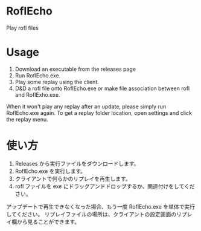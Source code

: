 # RoflEcho
Play rofl files

# Usage

1. Download an executable from the releases page
2. Run RoflEcho.exe.
3. Play some replay using the client.
4. D&D a rofl file onto RoflEcho.exe or make file association between rofl and RoflExho.exe.

When it won't play any replay after an update, please simply run RoflEcho.exe again.
To get a replay folder location, open settings and click the replay menu.


# 使い方

1. Releases から実行ファイルをダウンロードします。
2. RoflEcho.exe を実行します。
3. クライアントで何らかのリプレイを再生します。
4. rofl ファイルを exe にドラッグアンドドロップするか、関連付けをしてください。

アップデートで再生できなくなった場合、もう一度 RoflEcho.exe を単体で実行してください。
リプレイファイルの場所は、クライアントの設定画面のリプレイ欄から見ることができます。
